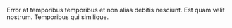 Error at temporibus temporibus et non alias debitis nesciunt. Est quam velit nostrum. Temporibus qui similique.
